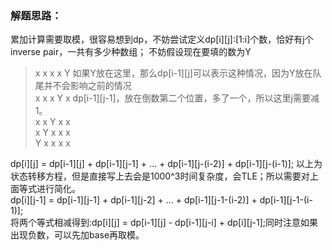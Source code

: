 ### 解题思路：
累加计算需要取模，很容易想到dp，不妨尝试定义dp[i][j]:[1:i]个数，恰好有j个inverse pair，一共有多少种数组；
不妨假设现在要填的数为Y
> x x x x Y 如果Y放在这里，那么dp[i-1][j]可以表示这种情况，因为Y放在队尾并不会影响之前的情况  
> x x x Y x dp[i-1][j-1]，放在倒数第二个位置，多了一个，所以这里j需要减1。  
> x x Y x x  
> x Y x x x  
> Y x x x x  

dp[i][j] = dp[i-1][j] + dp[i-1][j-1] + ... + dp[i-1][j-(i-2)] + dp[i-1][j-(i-1)];
以上为状态转移方程，但是直接写上去会是1000^3时间复杂度，会TLE；所以需要对上面等式进行简化。  
dp[i][j-1] = dp[i-1][j-1] + dp[i-1][j-2] + ... + dp[i-1][j-1-(i-2)] + dp[i-1][j-1-(i-1)];  
将两个等式相减得到:dp[i][j] = dp[i-1][j] - dp[i-1][j-i] + dp[i][j-1];同时注意如果出现负数，可以先加base再取模。